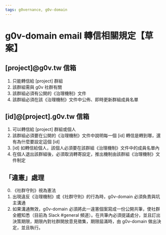 ```yaml
---
tags: g0vernance, g0v-domain
---
```

g0v-domain email 轉信相關規定【草案】
=====

## [project]@g0v.tw 信箱

1. 只能轉信給 [project] 群組
2. 該群組需與 g0v 社群有關
3. 該群組必須有公開的《治理機制》文件
4. 該群組必須在該《治理機制》文件中公佈、即時更新群組成員名單

## [id]@[project].g0v.tw 信箱

1. 可以轉信給 [project] 群組或個人
2. 該群組必須要在公開的《治理機制》文件中說明每一個 [id] 轉信是轉到哪，還有為什麼要設定這個 [id]
3. [id] 如轉信給個人，該個人必須要在該群組《治理機制》文件中的成員名單內
4. 在個人退出該群組後，必須取消轉寄設定，推出機制由該群組《治理機制》文件制定

## 「違憲」處理

0. 《社群守則》視為憲法
1. 出現違反《治理機制》或《社群守則》的行為時，g0v-domain 必須負責與坑主溝通
2. 如果溝通無效，g0v-domain 必須將此一違憲個案寫成一份公開共筆，使社群全體知悉（目前為 Slack #general 頻道）。在共筆內必須提議處分，並且訂出決策期限，期限內對社群開放意見徵集，期限屆滿時，由 g0v-domain 做出決定，並且執行。